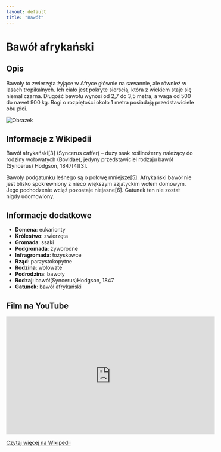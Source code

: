 ```yaml
---
layout: default
title: "Bawół"
---
```


# Bawół afrykański

## Opis

Bawoły to zwierzęta żyjące w Afryce głównie na sawannie, ale również w lasach tropikalnych. Ich ciało jest pokryte sierścią, która z wiekiem staje się niemal czarna. Długość bawołu wynosi od 2,7 do 3,5 metra, a waga od 500 do nawet 900 kg. Rogi o rozpiętości około 1 metra posiadają przedstawiciele obu płci.

![Obrazek](https://afryka.biz.pl/wp-content/uploads/2019/02/bawol-afrykanski-1024x768.jpg)

## Informacje z Wikipedii

Bawół afrykański[3] (Syncerus caffer) – duży ssak roślinożerny należący do rodziny wołowatych (Bovidae), jedyny przedstawiciel rodzaju bawół (Syncerus) Hodgson, 1847[4][3].

Bawoły podgatunku leśnego są o połowę mniejsze[5]. Afrykański bawół nie jest blisko spokrewniony z nieco większym azjatyckim wołem domowym. Jego pochodzenie wciąż pozostaje niejasne[6]. Gatunek ten nie został nigdy udomowiony.

## Informacje dodatkowe

- **Domena**: eukarionty
- **Królestwo**: zwierzęta
- **Gromada**: ssaki
- **Podgromada**: żyworodne
- **Infragromada**: łożyskowce
- **Rząd**: parzystokopytne
- **Rodzina**: wołowate
- **Podrodzina**: bawoły
- **Rodzaj**: bawół(Syncerus)Hodgson, 1847
- **Gatunek**: bawół afrykański

## Film na YouTube

<iframe width="560" height="315" src="https://www.youtube.com/embed/gpCNV3bm0Bs" frameborder="0" allow="accelerometer; autoplay; clipboard-write; encrypted-media; gyroscope; picture-in-picture" allowfullscreen></iframe>

[Czytaj więcej na Wikipedii](https://pl.wikipedia.org/wiki/Baw%C3%B3%C5%82_afryka%C5%84ski)
